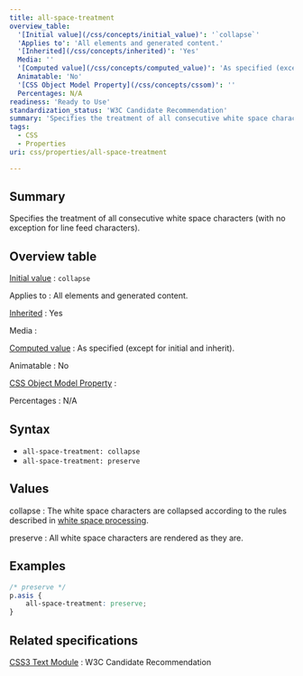 ```yaml
---
title: all-space-treatment
overview_table:
  '[Initial value](/css/concepts/initial_value)': '`collapse`'
  'Applies to': 'All elements and generated content.'
  '[Inherited](/css/concepts/inherited)': 'Yes'
  Media: ''
  '[Computed value](/css/concepts/computed_value)': 'As specified (except for initial and inherit).'
  Animatable: 'No'
  '[CSS Object Model Property](/css/concepts/cssom)': ''
  Percentages: N/A
readiness: 'Ready to Use'
standardization_status: 'W3C Candidate Recommendation'
summary: 'Specifies the treatment of all consecutive white space characters (with no exception for line feed characters).'
tags:
  - CSS
  - Properties
uri: css/properties/all-space-treatment

---
```

## Summary

Specifies the treatment of all consecutive white space characters (with no exception for line feed characters).

## Overview table

[Initial value](/css/concepts/initial_value)
:   `collapse`

Applies to
:   All elements and generated content.

[Inherited](/css/concepts/inherited)
:   Yes

Media
:

[Computed value](/css/concepts/computed_value)
:   As specified (except for initial and inherit).

Animatable
:   No

[CSS Object Model Property](/css/concepts/cssom)
:

Percentages
:   N/A

## Syntax

-   `all-space-treatment: collapse`
-   `all-space-treatment: preserve`

## Values

collapse
:   The white space characters are collapsed according to the rules described in [white space processing](http://www.w3.org/TR/2003/CR-css3-text-20030514/#white-space-processing).

preserve
:   All white space characters are rendered as they are.

## Examples

``` css
/* preserve */
p.asis {
    all-space-treatment: preserve;
}
```

## Related specifications

[CSS3 Text Module](http://www.w3.org/TR/2003/CR-css3-text-20030514)
:   W3C Candidate Recommendation
